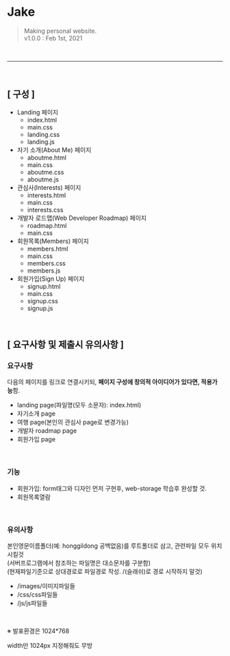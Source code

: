 # Jake
> Making personal website. <br/>
> v1.0.0 : Feb 1st, 2021

&nbsp;

---

&nbsp;

## [ 구성 ]
- Landing 페이지
    - index.html
    - main.css
    - landing.css
    - landing.js
- 자기 소개(About Me) 페이지
    - aboutme.html
    - main.css
    - aboutme.css
    - aboutme.js
- 관심사(Interests) 페이지
    - interests.html
    - main.css
    - interests.css
- 개발자 로드맵(Web Developer Roadmap) 페이지
    - roadmap.html
    - main.css
- 회원목록(Members) 페이지
    - members.html
    - main.css
    - members.css
    - members.js
- 회원가입(Sign Up) 페이지
    - signup.html
    - main.css
    - signup.css
    - signup.js

    
&nbsp;

## [ 요구사항 및 제출시 유의사항 ]

### 요구사항
다음의 페이지를 링크로 연결시키되, **페이지 구성에 창의적 아이디어가 있다면, 적용가능**함.
* landing page(파일명(모두 소문자): index.html)
* 자기소개 page
* 여행 page(본인의 관심사 page로 변경가능)
* 개발자 roadmap page
* 회원가입 page

&nbsp;

### 기능
* 회원가입: form태그와 디자인 먼저 구현후, web-storage 학습후 완성할 것.
* 회원목록열람

&nbsp;

### 유의사항
본인영문이름폴더(예: honggildong 공백없음)를 루트폴더로 삼고, 관련파일 모두 위치시킬것
<br/>
(서버프로그램에서 참조하는 파일명은 대소문자를 구분함)<br/>
(현재파일기준으로 상대경로로 파일경로 작성. /(슬래쉬)로 경로 시작하지 말것)
* /images/이미지파일들
* /css/css파일들
* /js/js파일들

&nbsp;

※ 발표환경은 1024*768

width만 1024px 지정해줘도 무방
